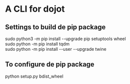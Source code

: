 # A CLI for dojot

## Settings to build de pip package

sudo python3 -m pip install --upgrade pip setuptools wheel  
sudo python -m pip install tqdm  
sudo python -m pip install --user --upgrade twine  

## To configure de pip package

python setup.py bdist_wheel
